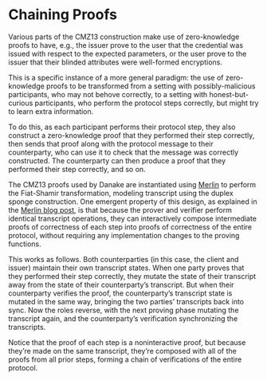 # Chaining Proofs

Various parts of the CMZ13 construction make use of zero-knowledge
proofs to have, e.g., the issuer prove to the user that the credential
was issued with respect to the expected parameters, or the user prove to
the issuer that their blinded attributes were well-formed encryptions.

This is a specific instance of a more general paradigm: the use of
zero-knowledge proofs to be transformed from a setting with
possibly-malicious participants, who may not behove correctly, to
a setting with honest-but-curious participants, who perform the protocol
steps correctly, but might try to learn extra information.

To do this, as each participant performs their protocol step,
they also construct a zero-knowledge proof that they performed their
step correctly, then sends that proof along with the protocol message to
their counterparty, who can use it to check that the message was
correctly constructed.  The counterparty can then produce a proof that
they performed their step correctly, and so on.

The CMZ13 proofs used by Danake are instantiated using
[Merlin][merlin_site] to perform the Fiat-Shamir transformation,
modeling transcript using the duplex sponge construction.  One emergent
property of this design, as explained in the [Merlin blog
post][merlin_post], is that because the prover and verifier perform
identical transcript operations, they can interactively compose
intermediate proofs of correctness of each step into
proofs of correctness of the entire protocol, without requiring any
implementation changes to the proving functions.

This works as follows.  Both counterparties (in this case, the client
and issuer) maintain their own transcript states.  When one party proves
that they performed their step correctly, they mutate the state of their
transcript away from the state of their counterparty’s transcript.  But
when their counterparty verifies the proof, the counterparty’s
transcript state is mutated in the same way, bringing the two parties’
transcripts back into sync.  Now the roles reverse, with the next
proving phase mutating the transcript again, and the counterparty’s
verification synchronizing the transcripts.

Notice that the proof of each step is a noninteractive proof, but
because they’re made on the same transcript, they’re composed with all
of the proofs from all prior steps, forming a chain of verifications of
the entire protocol.

[merlin_site]: https://merlin.cool
[merlin_post]: https://medium.com/@hdevalence/merlin-flexible-composable-transcripts-for-zero-knowledge-proofs-28d9fda22d9a

